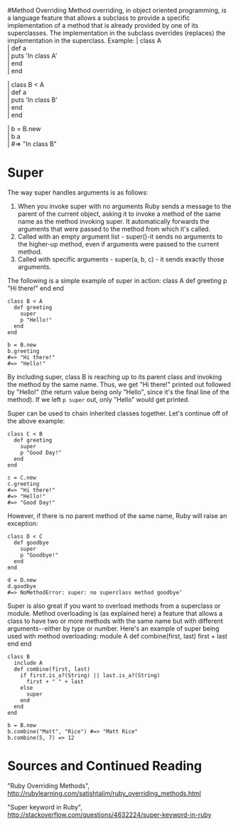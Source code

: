 #Method Overriding
Method overriding, in object oriented programming, is a language feature that allows a subclass to provide a specific implementation of a method that is already provided by one of its superclasses. The implementation in the subclass overrides (replaces) the implementation in the superclass.
  Example:
  |  class A  
  |    def a  
  |      puts 'In class A'  
  |    end  
  |  end  

  |  class B < A  
  |    def a  
  |      puts 'In class B'  
  |    end  
  |  end  

  |  b = B.new  
  |  b.a  
  |  #=> "In class B"

# Super

The way super handles arguments is as follows:

  1. When you invoke super with no arguments Ruby sends a message to the parent of the current object, asking it to invoke a method of the same name as the method invoking super. It automatically forwards the arguments that were passed to the method from which it's called.
  2. Called with an empty argument list - super()-it sends no arguments to the higher-up method, even if arguments were passed to the current method.
  3. Called with specific arguments - super(a, b, c) - it sends exactly those arguments.

  The following is a simple example of super in action:
    class A
      def greeting
        p "Hi there!"
      end
    end

    class B < A
      def greeting
        super
        p "Hello!"
      end
    end

    b = B.new
    b.greeting
    #=> "Hi there!"
    #=> "Hello!"

  By including super, class B is reaching up to its parent class and invoking the method by the same name. Thus, we get "Hi there!" printed out followed by "Hello!" (the return value being only "Hello", since it's the final line of the method). If we left `p super` out, only "Hello" would get printed.

  Super can be used to chain inherited classes together. Let's continue off of the above example:

    class C < B
      def greeting
        super
        p "Good Day!"
      end
    end

    c = C.new
    c.greeting
    #=> "Hi there!"
    #=> "Hello!"
    #=> "Good Day!"

  However, if there is no parent method of the same name, Ruby will raise an exception:

    class D < C
      def goodbye
        super
        p "Goodbye!"
      end
    end

    d = D.new
    d.goodbye
    #=> NoMethodError: super: no superclass method goodbye’

  Super is also great if you want to overload methods from a superclass or module. Method overloading is (as explained here) a feature that allows a class to have two or more methods with the same name but with different arguments--either by type or number. Here's an example of super being used with method overloading:
    module A
      def combine(first, last)
        first + last
      end
    end

    class B
      include A
      def combine(first, last)
        if first.is_a?(String) || last.is_a?(String)
          first + " " + last
        else
          super
        end
      end
    end

    b = B.new
    b.combine("Matt", "Rice") #=> "Matt Rice"
    b.combine(5, 7) => 12




# Sources and Continued Reading
"Ruby Overriding Methods", http://rubylearning.com/satishtalim/ruby_overriding_methods.html

"Super keyword in Ruby", http://stackoverflow.com/questions/4632224/super-keyword-in-ruby
